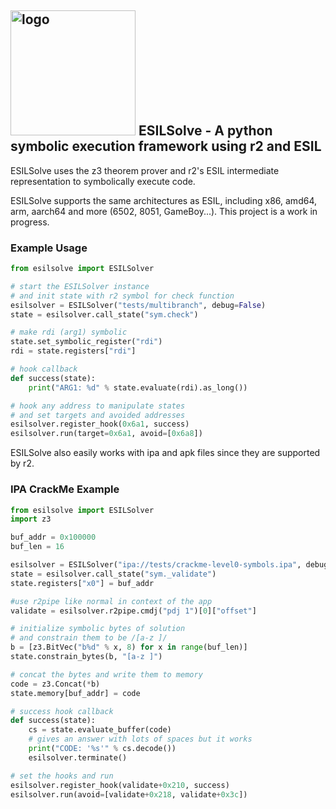 ## <img src="https://raw.githubusercontent.com/aemmitt-ns/esilsolve/master/raphi.svg" alt="logo" width="200"/> ESILSolve - A python symbolic execution framework using r2 and ESIL

ESILSolve uses the z3 theorem prover and r2's ESIL intermediate representation to symbolically execute code. 

ESILSolve supports the same architectures as ESIL, including x86, amd64, arm, aarch64 and more (6502, 8051, GameBoy...). This project is a work in progress.

### Example Usage

```python
from esilsolve import ESILSolver

# start the ESILSolver instance
# and init state with r2 symbol for check function
esilsolver = ESILSolver("tests/multibranch", debug=False)
state = esilsolver.call_state("sym.check")

# make rdi (arg1) symbolic
state.set_symbolic_register("rdi")
rdi = state.registers["rdi"]

# hook callback
def success(state):
    print("ARG1: %d" % state.evaluate(rdi).as_long())

# hook any address to manipulate states
# and set targets and avoided addresses
esilsolver.register_hook(0x6a1, success)
esilsolver.run(target=0x6a1, avoid=[0x6a8])
```

ESILSolve also easily works with ipa and apk files since they are supported by r2. 

### IPA CrackMe Example

```python
from esilsolve import ESILSolver
import z3 

buf_addr = 0x100000
buf_len = 16

esilsolver = ESILSolver("ipa://tests/crackme-level0-symbols.ipa", debug=False)
state = esilsolver.call_state("sym._validate")
state.registers["x0"] = buf_addr

#use r2pipe like normal in context of the app
validate = esilsolver.r2pipe.cmdj("pdj 1")[0]["offset"]

# initialize symbolic bytes of solution
# and constrain them to be /[a-z ]/
b = [z3.BitVec("b%d" % x, 8) for x in range(buf_len)]
state.constrain_bytes(b, "[a-z ]") 

# concat the bytes and write them to memory 
code = z3.Concat(*b)
state.memory[buf_addr] = code

# success hook callback
def success(state):
    cs = state.evaluate_buffer(code)
    # gives an answer with lots of spaces but it works
    print("CODE: '%s'" % cs.decode())
    esilsolver.terminate()

# set the hooks and run
esilsolver.register_hook(validate+0x210, success)
esilsolver.run(avoid=[validate+0x218, validate+0x3c])
```
